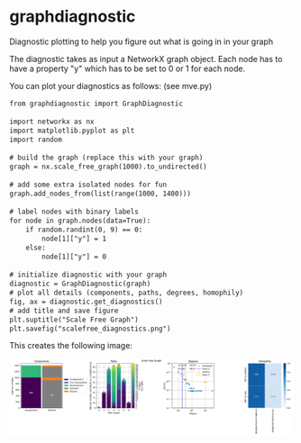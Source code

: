 # graphdiagnostic
Diagnostic plotting to help you figure out what is going in in your graph

The diagnostic takes as input a NetworkX graph object.
Each node has to have a property "y" which has to be set to 0 or 1 for each node.

You can plot your diagnostics as follows: (see mve.py)

```
from graphdiagnostic import GraphDiagnostic

import networkx as nx
import matplotlib.pyplot as plt
import random

# build the graph (replace this with your graph)
graph = nx.scale_free_graph(1000).to_undirected()

# add some extra isolated nodes for fun
graph.add_nodes_from(list(range(1000, 1400)))

# label nodes with binary labels
for node in graph.nodes(data=True):
    if random.randint(0, 9) == 0:
        node[1]["y"] = 1
    else:
        node[1]["y"] = 0

# initialize diagnostic with your graph
diagnostic = GraphDiagnostic(graph)
# plot all details (components, paths, degrees, homophily)
fig, ax = diagnostic.get_diagnostics()
# add title and save figure
plt.suptitle("Scale Free Graph")
plt.savefig("scalefree_diagnostics.png")
```

This creates the following image:

![](scalefree_diagnostics.png?raw=true)
